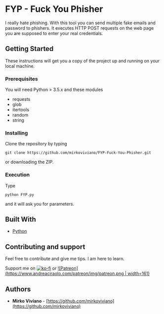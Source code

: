 # FYP - Fuck You Phisher

I really hate phishing. With this tool you can send multiple fake emails and password to phishers. It executes HTTP POST requests on the web page you are supposed to enter your real credentials. 

## Getting Started

These instructions will get you a copy of the project up and running on your local machine.

### Prerequisites

You will need Python > 3.5.x and these modules
* requests
* glob
* itertools
* random
* string

### Installing

Clone the repository by typing 


```
git clone https://github.com/mirkoviviano/FYP-Fuck-You-Phisher.git
```
or downloading the ZIP.

### Execution

Type
``` 
python FYP.py
```
and it will ask you for parameters.

## Built With

* [Python](https://www.python.org/)

## Contributing and support

Feel free to contribute and give me tips. I am here to learn.

Support me on 
	[![ko-fi](https://www.ko-fi.com/img/donate_sm.png)](https://ko-fi.com/P5P7KJLY)
    or
	[![Patreon](https://www.andreaciraolo.com/patreon/img/patreon.png | width=161)](https://www.patreon.com/mirkoviviano)

## Authors

* **Mirko Viviano** - [https://github.com/mirkoviviano](https://github.com/mirkoviviano)